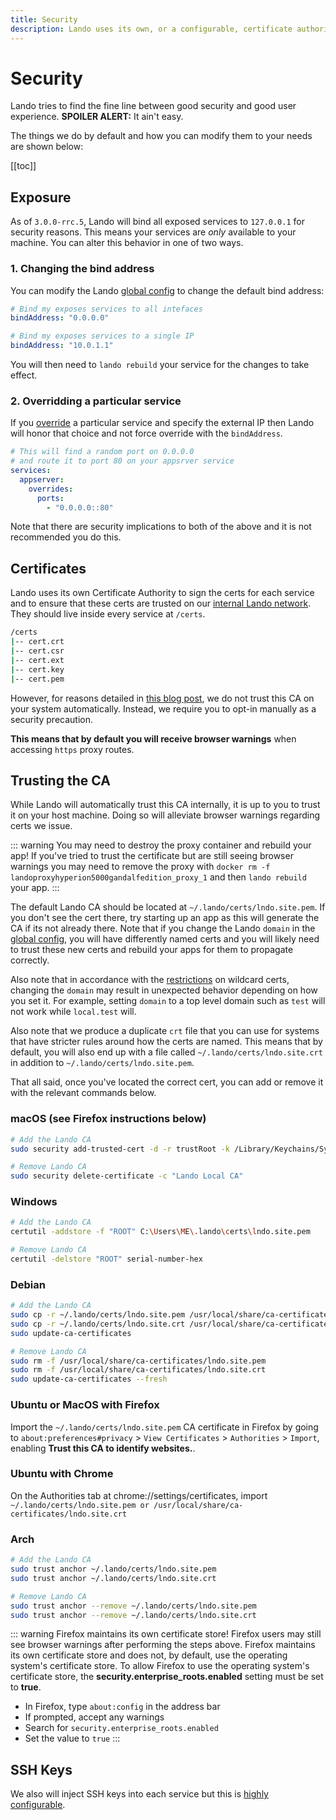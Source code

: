 ```yaml
---
title: Security
description: Lando uses its own, or a configurable, certificate authority to SSL/TLS secure all its local traffic, removing the need of local cert bypass flags or annoying browser warnings.
---
```


# Security

Lando tries to find the fine line between good security and good user experience. **SPOILER ALERT:** It ain't easy.

The things we do by default and how you can modify them to your needs are shown below:

[[toc]]

## Exposure

As of `3.0.0-rrc.5`, Lando will bind all exposed services to `127.0.0.1` for security reasons. This means your services are *only* available to your machine. You can alter this behavior in one of two ways.

### 1. Changing the bind address

You can modify the Lando [global config](./global.md) to change the default bind address:

```yaml
# Bind my exposes services to all intefaces
bindAddress: "0.0.0.0"
```

```yaml
# Bind my exposes services to a single IP
bindAddress: "10.0.1.1"
```

You will then need to `lando rebuild` your service for the changes to take effect.

### 2. Overridding a particular service

If you [override](./lando-service.md) a particular service and specify the external IP then Lando will honor that choice and not force override with the `bindAddress`.

```yaml
# This will find a random port on 0.0.0.0
# and route it to port 80 on your appsrver service
services:
  appserver:
    overrides:
      ports:
        - "0.0.0.0::80"
```

Note that there are security implications to both of the above and it is not recommended you do this.

## Certificates

Lando uses its own Certificate Authority to sign the certs for each service and to ensure that these certs are trusted on our [internal Lando network](./networking.md). They should live inside every service at `/certs`.

```bash
/certs
|-- cert.crt
|-- cert.csr
|-- cert.ext
|-- cert.key
|-- cert.pem
```

However, for reasons detailed in [this blog post](https://httptoolkit.tech/blog/debugging-https-without-global-root-ca-certs), we do not trust this CA on your system automatically. Instead, we require you to opt-in manually as a security precaution.

**This means that by default you will receive browser warnings** when accessing `https` proxy routes.

## Trusting the CA

While Lando will automatically trust this CA internally, it is up to you to trust it on your host machine. Doing so will alleviate browser warnings regarding certs we issue.

::: warning You may need to destroy the proxy container and rebuild your app!
If you've tried to trust the certificate but are still seeing browser warnings you may need to remove the proxy with `docker rm -f landoproxyhyperion5000gandalfedition_proxy_1` and then `lando rebuild` your app.
:::

The default Lando CA should be located at `~/.lando/certs/lndo.site.pem`. If you don't see the cert there, try starting up an app as this will generate the CA if its not already there. Note that if you change the Lando `domain` in the [global config](./global.md), you will have differently named certs and you will likely need to trust these new certs and rebuild your apps for them to propagate correctly.

Also note that in accordance with the [restrictions](https://en.wikipedia.org/wiki/Wildcard_certificate#Limitations) on wildcard certs, changing the `domain` may result in unexpected behavior depending on how you set it. For example, setting `domain` to a top level domain such as `test` will not work while `local.test` will.

Also note that we produce a duplicate `crt` file that you can use for systems that have stricter rules around how the certs are named. This means that by default, you will also end up with a file called `~/.lando/certs/lndo.site.crt` in addition to `~/.lando/certs/lndo.site.pem`.

That all said, once you've located the correct cert, you can add or remove it with the relevant commands below.

### macOS (see Firefox instructions below)

```bash
# Add the Lando CA
sudo security add-trusted-cert -d -r trustRoot -k /Library/Keychains/System.keychain ~/.lando/certs/lndo.site.pem

# Remove Lando CA
sudo security delete-certificate -c "Lando Local CA"
```

### Windows

```bash
# Add the Lando CA
certutil -addstore -f "ROOT" C:\Users\ME\.lando\certs\lndo.site.pem

# Remove Lando CA
certutil -delstore "ROOT" serial-number-hex
```

### Debian

```bash
# Add the Lando CA
sudo cp -r ~/.lando/certs/lndo.site.pem /usr/local/share/ca-certificates/lndo.site.pem
sudo cp -r ~/.lando/certs/lndo.site.crt /usr/local/share/ca-certificates/lndo.site.crt
sudo update-ca-certificates

# Remove Lando CA
sudo rm -f /usr/local/share/ca-certificates/lndo.site.pem
sudo rm -f /usr/local/share/ca-certificates/lndo.site.crt
sudo update-ca-certificates --fresh
```

### Ubuntu or MacOS with Firefox

Import the `~/.lando/certs/lndo.site.pem` CA certificate in Firefox by going to `about:preferences#privacy` > `View Certificates` > `Authorities` > `Import`, enabling **Trust this CA to identify websites.**.

### Ubuntu with Chrome

On the Authorities tab at chrome://settings/certificates, import `~/.lando/certs/lndo.site.pem or /usr/local/share/ca-certificates/lndo.site.crt`

### Arch

```bash
# Add the Lando CA
sudo trust anchor ~/.lando/certs/lndo.site.pem
sudo trust anchor ~/.lando/certs/lndo.site.crt

# Remove Lando CA
sudo trust anchor --remove ~/.lando/certs/lndo.site.pem
sudo trust anchor --remove ~/.lando/certs/lndo.site.crt
```

::: warning Firefox maintains its own certificate store!
Firefox users may still see browser warnings after performing the steps above. Firefox maintains its own certificate store and does not, by default, use the operating system's certificate store. To allow Firefox to use the operating system's certificate store, the **security.enterprise_roots.enabled** setting must be set to **true**.

* In Firefox, type `about:config` in the address bar
* If prompted, accept any warnings
* Search for `security.enterprise_roots.enabled`
* Set the value to `true`
:::

## SSH Keys

We also will inject SSH keys into each service but this is [highly configurable](./ssh.md).

